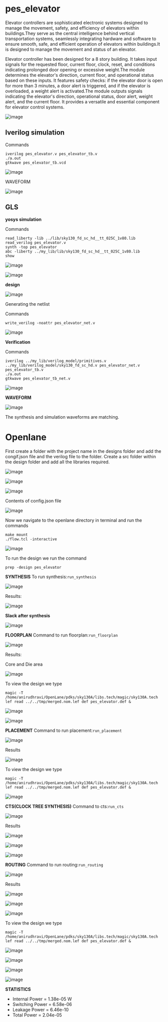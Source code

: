 # pes_elevator
Elevator controllers are sophisticated electronic systems designed to manage the movement, safety, and efficiency of elevators within buildings.They serve as the central intelligence behind vertical transportation systems, seamlessly integrating hardware and software to ensure smooth, safe, and efficient operation of elevators within buildings.It is designed to manage the movement and status of an elevator. 

Elevator controller has been designed for a 8 story building. It takes input signals for the requested floor, current floor, clock, reset, and conditions indicating prolonged door opening or excessive weight.The module determines the elevator's direction, current floor, and operational status based on these inputs. It features safety checks: if the elevator door is open for more than 3 minutes, a door alert is triggered, and if the elevator is overloaded, a weight alert is activated.The module outputs signals indicating the elevator's direction, operational status, door alert, weight alert, and the current floor. It provides a versatile and essential component for elevator control systems.

![image](https://github.com/Anirudh-Ravi123/pes_elevator/assets/142154804/154a3bfb-7d16-4158-9be2-c5ca665e7e53)


## Iverilog simulation
Commands
```
iverilog pes_elevator.v pes_elevator_tb.v
./a.out
gtkwave pes_elevator_tb.vcd
```

![image](https://github.com/Anirudh-Ravi123/pes_elevator/assets/142154804/deb58f7a-ede0-41a1-9c10-ba6c871e550c)


WAVEFORM 

![image](https://github.com/Anirudh-Ravi123/pes_elevator/assets/142154804/da83baa3-b6d5-4a15-8873-ab938ff4a069)


## GLS 

**yosys simulation**


Commands

```
read_liberty -lib ../lib/sky130_fd_sc_hd__tt_025C_1v80.lib
read_verilog pes_elevator.v
synth -top pes_elevator
abc -liberty ../my_lib/lib/sky130_fd_sc_hd__tt_025C_1v80.lib
show
```

![image](https://github.com/Anirudh-Ravi123/pes_elevator/assets/142154804/67361018-03fd-48ac-af62-912d207355f4)


![image](https://github.com/Anirudh-Ravi123/pes_elevator/assets/142154804/8e5634f0-5e0d-4a81-acce-80dc4caf489e)


**design**

![image](https://github.com/Anirudh-Ravi123/pes_elevator/assets/142154804/bd91b7fc-aa57-44a5-ab05-36fda0aeef81)



Generating the netlist

Commands
```
write_verilog -noattr pes_elevator_net.v
```

![image](https://github.com/Anirudh-Ravi123/pes_elevator/assets/142154804/7f140452-4277-4270-b7eb-757ff7524e05)


**Verification**


Commands
```
iverilog ../my_lib/verilog_model/primitives.v ../my_lib/verilog_model/sky130_fd_sc_hd.v pes_elevator_net.v pes_elevator_tb.v
./a.out
gtkwave pes_elevator_tb_net.v
```

![image](https://github.com/Anirudh-Ravi123/pes_elevator/assets/142154804/72c5fa8d-92ab-48d8-a57c-7f38181686b8)


**WAVEFORM**

![image](https://github.com/Anirudh-Ravi123/pes_elevator/assets/142154804/49477b8e-42b3-441a-a524-742bf2907ce1)

The synthesis  and simulation waveforms are matching.



# Openlane 

First create a folder with the project name in the designs folder and add the congif.json file and the verilog file to the folder. Create a src folder within the design folder and add all the libraries required.

![image](https://github.com/Anirudh-Ravi123/pes_elevator/assets/142154804/54fa3b88-bf6a-41be-b0f3-c9bff6a07863)

![image](https://github.com/Anirudh-Ravi123/pes_elevator/assets/142154804/5c2c6e01-80bf-496f-a133-70fafdc6b9a7)


![image](https://github.com/Anirudh-Ravi123/pes_elevator/assets/142154804/523506b2-7c75-4790-b038-989622ce0a3d)



Contents of config.json file

![image](https://github.com/Anirudh-Ravi123/pes_elevator/assets/142154804/5996ea83-00e7-433e-8ebf-859a2dcce152)



Now we navigate to the openlane directory in terminal and run the commands 

```
make mount
./flow.tcl -interactive
```

![image](https://github.com/Anirudh-Ravi123/pes_elevator/assets/142154804/67c057bb-b224-4c01-8a75-7b614c3d3f55)


To run the design we run the command
```
prep -design pes_elevator
```

**SYNTHESIS**
To run synthesis:```run_synthesis```

![image](https://github.com/Anirudh-Ravi123/pes_elevator/assets/142154804/4f1231e0-75b9-4883-a7f7-67e8bb856810)


Results:

![image](https://github.com/Anirudh-Ravi123/pes_elevator/assets/142154804/994bcf26-f951-4bc7-9a18-6a178cc18fa1)


**Slack after synthesis**

![image](https://github.com/Anirudh-Ravi123/pes_elevator/assets/142154804/bf01cdee-fce0-4511-bd76-092a03aec2bd)


**FLOORPLAN**
Command to run floorplan:```run_floorplan```

![image](https://github.com/Anirudh-Ravi123/pes_elevator/assets/142154804/0fcd7177-06cd-4bfe-9a3c-703ad95ef374)


Results:

Core and Die area

![image](https://github.com/Anirudh-Ravi123/pes_elevator/assets/142154804/ce350044-13ff-4efa-87f5-eb6a150cd297)


To view the design we type 

```
magic -T /home/anirudhravi/OpenLane/pdks/sky130A/libs.tech/magic/sky130A.tech lef read ../../tmp/merged.nom.lef def pes_elevator.def &
```
![image](https://github.com/Anirudh-Ravi123/pes_elevator/assets/142154804/494e750f-0fdf-4245-8c30-770b74fed303)


![image](https://github.com/Anirudh-Ravi123/pes_elevator/assets/142154804/680ce772-8214-4ad5-ab15-34fb6c5b7115)


**PLACEMENT**
Command to run placement:```run_placement```

![image](https://github.com/Anirudh-Ravi123/pes_elevator/assets/142154804/8f1c5adf-6803-4cd8-9707-40c2fe1e1d8d)


Results

![image](https://github.com/Anirudh-Ravi123/pes_elevator/assets/142154804/b9dc5ee4-0aa1-4b0d-b899-bdc78998c895)


To view the design we type 

```
magic -T /home/anirudhravi/OpenLane/pdks/sky130A/libs.tech/magic/sky130A.tech lef read ../../tmp/merged.nom.lef def pes_elevator.def &
```

![image](https://github.com/Anirudh-Ravi123/pes_elevator/assets/142154804/86564e99-da74-49ad-905c-a35474e4e26a)


**CTS(CLOCK TREE SYNTHESIS)**
Command to cts:```run_cts```

![image](https://github.com/Anirudh-Ravi123/pes_elevator/assets/142154804/f214277f-8c96-43d8-922f-d55f184af199)


Results

![image](https://github.com/Anirudh-Ravi123/pes_elevator/assets/142154804/be1a6f7e-ec58-4cd0-b9da-170d4fdab444)


![image](https://github.com/Anirudh-Ravi123/pes_elevator/assets/142154804/2ff42620-ee0d-4bcf-8d87-e8f061db927e)


![image](https://github.com/Anirudh-Ravi123/pes_elevator/assets/142154804/a2d0336c-8f21-44d4-93fd-abcdeb32b737)



**ROUTING**
Command to run routing:```run_routing```

![image](https://github.com/Anirudh-Ravi123/pes_elevator/assets/142154804/c1d5c7a5-19ff-41d2-8967-cefdf7af9861)


Results


![image](https://github.com/Anirudh-Ravi123/pes_elevator/assets/142154804/692e1278-8e43-4bff-a1b1-0f8f566c9418)


![image](https://github.com/Anirudh-Ravi123/pes_elevator/assets/142154804/08ae2e72-e882-4898-a2df-dddee590fbfe)


![image](https://github.com/Anirudh-Ravi123/pes_elevator/assets/142154804/3622cdb7-c22f-4188-aed1-329d95b5af3c)


To view the design we type 

```
magic -T /home/anirudhravi/OpenLane/pdks/sky130A/libs.tech/magic/sky130A.tech lef read ../../tmp/merged.nom.lef def pes_elevator.def &
```

![image](https://github.com/Anirudh-Ravi123/pes_elevator/assets/142154804/7b9ac352-3db2-4104-a05c-592ce96eac59)


![image](https://github.com/Anirudh-Ravi123/pes_elevator/assets/142154804/46085d73-72ad-40d0-b465-ed23031dade6)


![image](https://github.com/Anirudh-Ravi123/pes_elevator/assets/142154804/c8def5d2-f0d0-427a-8930-d89d57cd916a)


![image](https://github.com/Anirudh-Ravi123/pes_elevator/assets/142154804/004d2de2-0abf-4131-a37b-7055f08ff07b)


**STATISTICS**

- Internal Power = 1.38e-05  W
- Switching Power = 6.58e-06 
- Leakage Power =  6.46e-10
- Total Power =  2.04e-05

